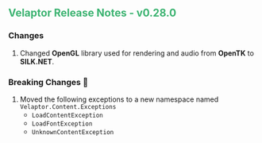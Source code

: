 ## <span style='color:mediumseagreen;font-weight:bold'>Velaptor Release Notes - v0.28.0</span>

### **Changes**

1. Changed **OpenGL** library used for rendering and audio from **OpenTK** to **SILK.NET**.

### **Breaking Changes** 🧨
1. Moved the following exceptions to a new namespace named ```Velaptor.Content.Exceptions```
   * ```LoadContentException```
   * ```LoadFontException```
   * ```UnknownContentException```
